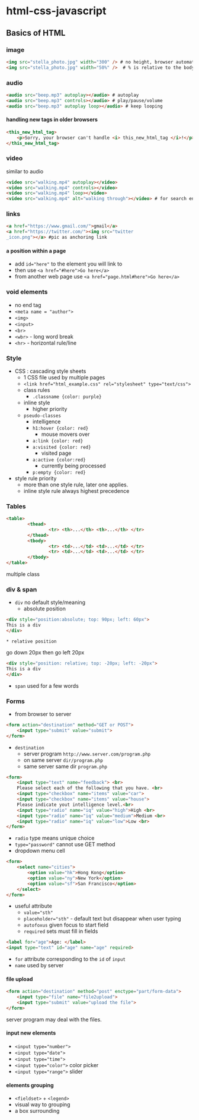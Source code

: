 # html-css-javascript

## Basics of HTML

### image

```html
<img src="stella_photo.jpg" width="300" /> # no height, browser automatically choose height by width
<img src="stella_photo.jpg" width="50%" />  # % is relative to the body/container/.. contains the image, called parent

```

### audio

```html
<audio src="beep.mp3" autoplay></audio> # autoplay
<audio src="beep.mp3" controls></audio> # play/pause/volume
<audio src="beep.mp3" autoplay loop></audio> # keep looping
```

#### handling new tags in older browsers

```html
<this_new_html_tag>
	<p>Sorry, your browser can't handle <i> this_new_html_tag </i>!</p>
</this_new_html_tag>
```

### video
similar to audio

```html
<video src="walking.mp4" autoplay></video>
<video src="walking.mp4" controls></video>
<video src="walking.mp4" loop></video>
<video src="walking.mp4" alt="walking through"></video> # for search engines and disabled people
```

### links

```html
<a href="https://www.gmail.com/">gmail</a>
<a href="https://twitter.com/"><img src="twitter
_icon.png"></a> #pic as anchoring link

```

#### a position within a page
* add `id="here"` to the element you will link to
* then use `<a href="#here">Go here</a>`
* from another web page use `<a href="page.html#here">Go here</a>`

### void elements
* no end tag
* `<meta name = "author">`
* `<img>`
* `<input>`
* `<br>`
* `<wbr>` - long word break
* `<hr>` - horizontal rule/line

### Style
* CSS : cascading style sheets
	* 1 CSS file used by multiple pages
	* `<link href="html_example.css" rel="stylesheet" type="text/css">`
	* class rules
		* `.classname {color: purple}`
	* inline style
		* higher priority
	* `pseudo-classes`
		* intelligence
		* `h1:hover {color: red}`
			* mouse movers over
		* `a:link {color: red}`
		* `a:visited {color: red}`
			* visited page
		* `a:active {color:red}`
			* currently being processed
		* `p:empty {color: red}`
* style rule priority
	* more than one style rule, later one applies.
	* inline style rule always highest precedence


### Tables
```html
<table>
		<thead>
				<tr> <th>...</th> <th>...</th> </tr>
		</thead>
		<tbody>
				<tr> <td>...</td> <td>...</td> </tr>
				<tr> <td>...</td> <td>...</td> </tr>
		</tbody>
</table>
```
multiple class

### div & span
* `div` no default style/meaning
	* absolute position
```html
<div style="position:absolute; top: 90px; left: 60px">
This is a div
</div>
```
	* relative position
  go down 20px then go left 20px
```html
<div style="position: relative; top: -20px; left: -20px">
This is a div
</div>
```
* `span` used for a few words

### Forms
* from browser to server

```html
<form action="destination" method="GET or POST">
	<input type="submit" value="submit">
</form>
```
* `destination`
	* server program `http://www.server.com/program.php`
	* on same server `dir/program.php`
	* same server same dir `program.php`

```html
<form>
	<input type="text" name="feedback"> <br>
	Please select each of the following that you have. <br>
	<input type="checkbox" name="items" value="car">
	<input type="checkbox" name="items" value="house">
	Please indicate yout intelligence level.<br>
	<input type="radio" name="iq" value="high">High <br>
	<input type="radio" name="iq" value="medium">Medium <br>
	<input type="radio" name="iq" value="low">Low <br>
</form>
```
* `radio` type means unique choice
* `type="password"` cannot use GET method
* dropdown menu cell
```html
<form>
	<select name="cities">
		<option value="hk">Hong Kong</option>
		<option value="ny">New York</option>
		<option value="sf">San Francisco</option>
	</select>
</form>
```

* useful attribute
	* `value="sth"`
	* `placeholder="sth"` - default text but disappear when user typing
	* `autofoxus` given focus to start field
	* `required` sets must fill in fields

```html
<label for="age">Age: </label>
<input type="text" id="age" name="age" required>
```
* `for` attribute corresponding to the `id` of `input`
* `name` used by server

#### file upload
```html
<form action="destination" method="post" enctype="part/form-data">
	<input type="file" name="file2upload">
	<input type="submit" value="upload the file">
</form>
```
server program may deal with the files.

#### input new elements
* `<input type="number">`
* `<input type="date">`
* `<input type="time">`
* `<input type="color">` color picker
* `<input type="range">` slider

#### elements grouping
* `<fieldset>` + `<legend>`
* visual way to grouping
* a box surrounding
